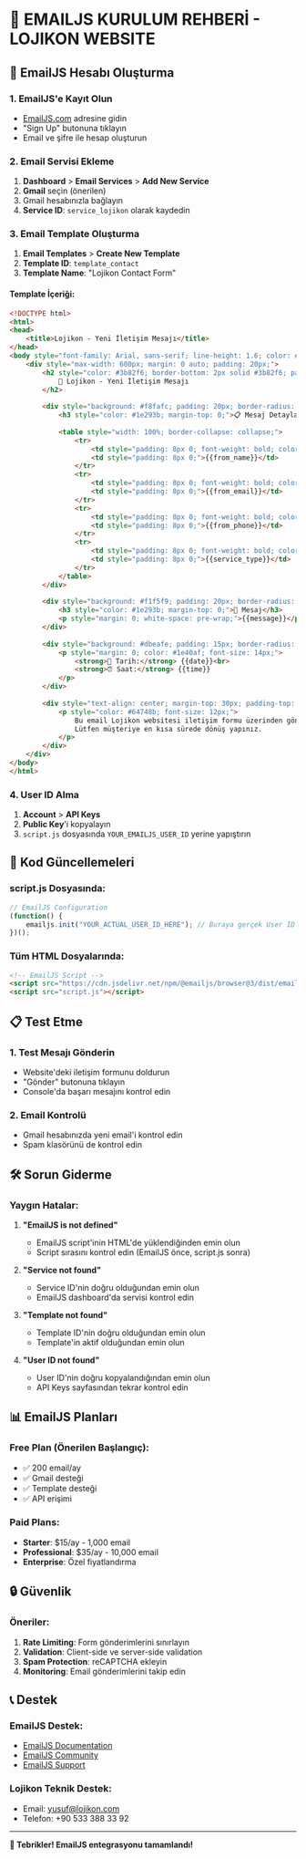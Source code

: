 # 📧 EMAILJS KURULUM REHBERİ - LOJIKON WEBSITE

## 🚀 EmailJS Hesabı Oluşturma

### 1. EmailJS'e Kayıt Olun
- [EmailJS.com](https://www.emailjs.com) adresine gidin
- "Sign Up" butonuna tıklayın
- Email ve şifre ile hesap oluşturun

### 2. Email Servisi Ekleme
1. **Dashboard** > **Email Services** > **Add New Service**
2. **Gmail** seçin (önerilen)
3. Gmail hesabınızla bağlayın
4. **Service ID**: `service_lojikon` olarak kaydedin

### 3. Email Template Oluşturma
1. **Email Templates** > **Create New Template**
2. **Template ID**: `template_contact`
3. **Template Name**: "Lojikon Contact Form"

#### Template İçeriği:
```html
<!DOCTYPE html>
<html>
<head>
    <title>Lojikon - Yeni İletişim Mesajı</title>
</head>
<body style="font-family: Arial, sans-serif; line-height: 1.6; color: #333;">
    <div style="max-width: 600px; margin: 0 auto; padding: 20px;">
        <h2 style="color: #3b82f6; border-bottom: 2px solid #3b82f6; padding-bottom: 10px;">
            🚀 Lojikon - Yeni İletişim Mesajı
        </h2>
        
        <div style="background: #f8fafc; padding: 20px; border-radius: 8px; margin: 20px 0;">
            <h3 style="color: #1e293b; margin-top: 0;">📋 Mesaj Detayları</h3>
            
            <table style="width: 100%; border-collapse: collapse;">
                <tr>
                    <td style="padding: 8px 0; font-weight: bold; color: #475569;">👤 Ad Soyad:</td>
                    <td style="padding: 8px 0;">{{from_name}}</td>
                </tr>
                <tr>
                    <td style="padding: 8px 0; font-weight: bold; color: #475569;">📧 Email:</td>
                    <td style="padding: 8px 0;">{{from_email}}</td>
                </tr>
                <tr>
                    <td style="padding: 8px 0; font-weight: bold; color: #475569;">📞 Telefon:</td>
                    <td style="padding: 8px 0;">{{from_phone}}</td>
                </tr>
                <tr>
                    <td style="padding: 8px 0; font-weight: bold; color: #475569;">🎯 Hizmet Türü:</td>
                    <td style="padding: 8px 0;">{{service_type}}</td>
                </tr>
            </table>
        </div>
        
        <div style="background: #f1f5f9; padding: 20px; border-radius: 8px; margin: 20px 0;">
            <h3 style="color: #1e293b; margin-top: 0;">💬 Mesaj</h3>
            <p style="margin: 0; white-space: pre-wrap;">{{message}}</p>
        </div>
        
        <div style="background: #dbeafe; padding: 15px; border-radius: 8px; margin: 20px 0;">
            <p style="margin: 0; color: #1e40af; font-size: 14px;">
                <strong>📅 Tarih:</strong> {{date}}<br>
                <strong>⏰ Saat:</strong> {{time}}
            </p>
        </div>
        
        <div style="text-align: center; margin-top: 30px; padding-top: 20px; border-top: 1px solid #e2e8f0;">
            <p style="color: #64748b; font-size: 12px;">
                Bu email Lojikon websitesi iletişim formu üzerinden gönderilmiştir.<br>
                Lütfen müşteriye en kısa sürede dönüş yapınız.
            </p>
        </div>
    </div>
</body>
</html>
```

### 4. User ID Alma
1. **Account** > **API Keys**
2. **Public Key**'i kopyalayın
3. `script.js` dosyasında `YOUR_EMAILJS_USER_ID` yerine yapıştırın

## 🔧 Kod Güncellemeleri

### script.js Dosyasında:
```javascript
// EmailJS Configuration
(function() {
    emailjs.init("YOUR_ACTUAL_USER_ID_HERE"); // Buraya gerçek User ID'nizi ekleyin
})();
```

### Tüm HTML Dosyalarında:
```html
<!-- EmailJS Script -->
<script src="https://cdn.jsdelivr.net/npm/@emailjs/browser@3/dist/email.min.js"></script>
<script src="script.js"></script>
```

## 📋 Test Etme

### 1. Test Mesajı Gönderin
- Website'deki iletişim formunu doldurun
- "Gönder" butonuna tıklayın
- Console'da başarı mesajını kontrol edin

### 2. Email Kontrolü
- Gmail hesabınızda yeni email'i kontrol edin
- Spam klasörünü de kontrol edin

## 🛠️ Sorun Giderme

### Yaygın Hatalar:
1. **"EmailJS is not defined"**
   - EmailJS script'inin HTML'de yüklendiğinden emin olun
   - Script sırasını kontrol edin (EmailJS önce, script.js sonra)

2. **"Service not found"**
   - Service ID'nin doğru olduğundan emin olun
   - EmailJS dashboard'da servisi kontrol edin

3. **"Template not found"**
   - Template ID'nin doğru olduğundan emin olun
   - Template'in aktif olduğundan emin olun

4. **"User ID not found"**
   - User ID'nin doğru kopyalandığından emin olun
   - API Keys sayfasından tekrar kontrol edin

## 📊 EmailJS Planları

### Free Plan (Önerilen Başlangıç):
- ✅ 200 email/ay
- ✅ Gmail desteği
- ✅ Template desteği
- ✅ API erişimi

### Paid Plans:
- **Starter**: $15/ay - 1,000 email
- **Professional**: $35/ay - 10,000 email
- **Enterprise**: Özel fiyatlandırma

## 🔒 Güvenlik

### Öneriler:
1. **Rate Limiting**: Form gönderimlerini sınırlayın
2. **Validation**: Client-side ve server-side validation
3. **Spam Protection**: reCAPTCHA ekleyin
4. **Monitoring**: Email gönderimlerini takip edin

## 📞 Destek

### EmailJS Destek:
- [EmailJS Documentation](https://www.emailjs.com/docs/)
- [EmailJS Community](https://community.emailjs.com/)
- [EmailJS Support](https://www.emailjs.com/support/)

### Lojikon Teknik Destek:
- Email: yusuf@lojikon.com
- Telefon: +90 533 388 33 92

---

**🎉 Tebrikler! EmailJS entegrasyonu tamamlandı!** 